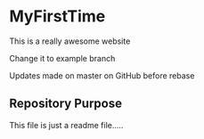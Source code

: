 # MyFirstTime

This is a really awesome website

Change it to example branch

Updates made on master on GitHub before rebase


## Repository Purpose
This file is just a readme file.....